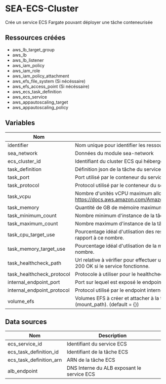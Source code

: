 # SEA-ECS-Cluster

Crée un service ECS Fargate pouvant déployer une tâche conteneurisée

## Ressources créées

* aws_lb_target_group
* aws_lb
* aws_lb_listener
* aws_iam_policy
* aws_iam_role
* aws_iam_policy_attachment
* aws_efs_file_system (Si nécéssaire)
* aws_efs_access_point (Si nécéssaire)
* aws_ecs_task_definition
* aws_ecs_service
* aws_appautoscaling_target
* aws_appautoscaling_policy

## Variables

| Nom | Description |
| --- | ----------- |
| identifier | Nom unique pour identifier les ressources AWS |
| sea_network | Données du module sea-network |
| ecs_cluster_id | Identifiant du cluster ECS qui héberge le service |
| task_definition | Définition json de la tâche du service |
| task_port | Port utilisé par le conteneur du service |
| task_protocol | Protocol utilisé par le conteneur du service |
| task_vcpu | Nombre d'unités vCPU maximum alloué à une instance de tâche. https://docs.aws.amazon.com/AmazonECS/latest/userguide/task_definition_parameters.html#task_size" |
| task_memory | Quantité de GB de mémoire maximum alloué à une instance de tâche. |
| task_minimum_count | Nombre minimum d'instance de la tâche à laquelle l'autoscaling peut abaisser. |
| task_maximum_count | Nombre maximum d'instance de la tâche à laquelle l'autoscaling peut augmenter. |
| task_cpu_target_use | Pourcentage idéal d'utlisation des ressources de calcul. L'autoscaling ajuste le nombre d'instance par rapport à ce nombre. |
| task_memory_target_use | Pourcentage idéal d'utlisation de la mémoire. L'autoscaling ajuste le nombre d'instance par rapport à ce nombre. |
| task_healthcheck_path | Url relative à vérifier pour effectuer un healthcheck. Cette url doit renvoyer un code de réponse HTTP 200 OK si le service fonctionne. |
| task_healthcheck_protocol | Protocole à utiliser pour le healthcheck. (defaut HTTP) |
| internal_endpoint_port | Port sur lequel est exposé le endpoint interne du service. (default = 443) |
| internal_endpoint_protocol | Protocol utilisé par le endpoint interne du service. (default = "HTTPS") |
| volume_efs | Volumes EFS à créer et attacher à la tâche sous forme de map contenant un nom (name) et un chemin (mount_path). (default = {}) |


## Data sources 

| Nom | Description |
| --- | ----------- |
| ecs_service_id | Identifiant du service ECS |
| ecs_task_definition_id | Identifiant de la tâche ECS |
| ecs_task_definition_arn | ARN de la tâche ECS |
| alb_endpoint | DNS Interne du ALB exposant le service ECS |
